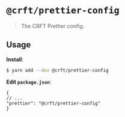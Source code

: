 # `@crft/prettier-config`
> The CRFT Prettier config.

## Usage

**Install**:

```bash
$ yarn add --dev @crft/prettier-config
```

**Edit `package.json`**:

```jsonc
{
// ...
"prettier": "@crft/prettier-config"
}
```
